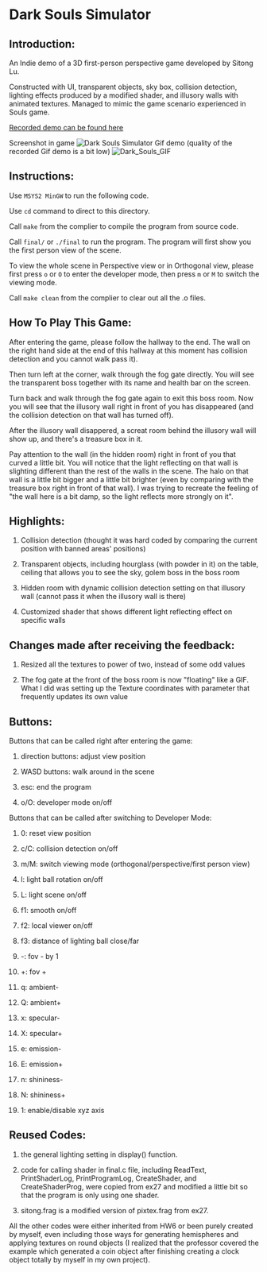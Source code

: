 # Dark Souls Simulator

## Introduction:

An Indie demo of a 3D first-person perspective game developed by Sitong Lu.

Constructed with UI, transparent objects, sky box, collision detection, lighting effects produced by a modified shader, and illusory walls with animated textures. Managed to mimic the game scenario experienced in Souls game.

[Recorded demo can be found here](https://drive.google.com/file/d/1i8sZmz35qDkBEU3uEd2EGe5iPiT1X4QQ/view?usp=sharing)

Screenshot in game
![Dark Souls Simulator](https://github.com/akitomoya616/akitomoya616.github.io/blob/master/images/DarkSoulsSimulator.png)
Gif demo (quality of the recorded Gif demo is a bit low)
![Dark_Souls_GIF](https://github.com/akitomoya616/akitomoya616.github.io/blob/master/images/dark_souls_demo.gif) 


## Instructions:

Use `MSYS2 MinGW` to run the following code.

Use `cd` command to direct to this directory.

Call `make` from the complier to compile the program from source code.

Call `final/` or `./final` to run the program. The program will first show you the first person view of the scene.

To view the whole scene in Perspective view or in Orthogonal view, please first press `o` or `O` to enter the developer mode, then press `m` or `M` to switch the viewing mode.

Call `make clean` from the complier to clear out all the .o files.


## How To Play This Game:

After entering the game, please follow the hallway to the end. The wall on the right hand side at the end of this hallway at this moment has collision detection and you cannot walk pass it).

Then turn left at the corner, walk through the fog gate directly. You will see the transparent boss together with its name and health bar on the screen.

Turn back and walk through the fog gate again to exit this boss room. Now you will see that the illusory wall right in front of you has disappeared (and the collision detection on that wall has turned off).

After the illusory wall disappered, a screat room behind the illusory wall will show up, and there's a treasure box in it.

Pay attention to the wall (in the hidden room) right in front of you that curved a little bit. You will notice that the light reflecting on that wall is slighting different than the rest of the walls in the scene. 
The halo on that wall is a little bit bigger and a little bit brighter (even by comparing with the treasure box right in front of that wall). 
I was trying to recreate the feeling of "the wall here is a bit damp, so the light reflects more strongly on it".


## Highlights:

1) Collision detection (thought it was hard coded by comparing the current position with banned areas' positions)

2) Transparent objects, including hourglass (with powder in it) on the table, ceiling that allows you to see the sky, golem boss in the boss room

3) Hidden room with dynamic collision detection setting on that illusory wall (cannot pass it when the illusory wall is there)

4) Customized shader that shows different light reflecting effect on specific walls 

## Changes made after receiving the feedback:

1) Resized all the textures to power of two, instead of some odd values

2) The fog gate at the front of the boss room is now "floating" like a GIF. What I did was setting up the Texture coordinates with parameter that frequently updates its own value



## Buttons:

Buttons that can be called right after entering the game:

1) direction buttons: adjust view position

2) WASD buttons: walk around in the scene

3) esc: end the program

4) o/O: developer mode on/off

Buttons that can be called after switching to Developer Mode:

1) 0: reset view position

2) c/C: collision detection on/off

3) m/M: switch viewing mode (orthogonal/perspective/first person view)

4) l: light ball rotation on/off

5) L: light scene on/off

6) f1: smooth on/off

7) f2: local viewer on/off

8) f3: distance of lighting ball close/far

9) -: fov - by 1

10) +: fov +

11) q: ambient-

12) Q: ambient+

13) x: specular-

14) X: specular+

15) e: emission-

16) E: emission+

17) n: shininess-

18) N: shininess+

19) 1: enable/disable xyz axis


## Reused Codes:

1) the general lighting setting in display() function.

2) code for calling shader in final.c file, including ReadText, PrintShaderLog, PrintProgramLog, CreateShader, and CreateShaderProg, 
	    were copied from ex27 and modified a little bit so that the program is only using one shader.

3) sitong.frag is a modified version of pixtex.frag from ex27.

All the other codes were either inherited from HW6 or been purely created by myself, 
even including those ways for generating hemispheres and applying textures on round objects (I realized that the professor covered the example which generated a coin object after finishing creating a clock object totally by myself in my own project).
